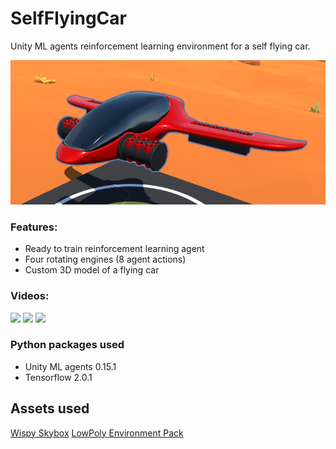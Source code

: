 # SelfFlyingCar
 Unity ML agents reinforcement learning environment for a self flying car.

![](https://github.com/roboserg/SelfFlyingCar/blob/master/Jet.png)

### Features:
* Ready to train reinforcement learning agent
* Four rotating engines (8 agent actions)
* Custom 3D model of a flying car

### Videos:
![](https://github.com/roboserg/SelfFlyingCar/blob/master/landing.gif)
![](https://github.com/roboserg/SelfFlyingCar/blob/master/engines.gif)
![](https://github.com/roboserg/SelfFlyingCar/blob/master/ball.gif)

### Python packages used
* Unity ML agents 0.15.1
* Tensorflow 2.0.1

## Assets used
[Wispy Skybox](https://assetstore.unity.com/packages/2d/textures-materials/sky/wispy-skybox-21737)
[LowPoly Environment Pack](https://assetstore.unity.com/packages/3d/environments/landscapes/lowpoly-environment-pack-99479)
